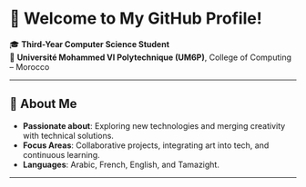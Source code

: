 # 👋 Welcome to My GitHub Profile!

🎓 **Third-Year Computer Science Student**  
📍 **Université Mohammed VI Polytechnique (UM6P)**, College of Computing – Morocco  

---

## 🌟 About Me  
- **Passionate about**: Exploring new technologies and merging creativity with technical solutions.  
- **Focus Areas**: Collaborative projects, integrating art into tech, and continuous learning.  
- **Languages**: Arabic, French, English, and Tamazight.  

---
